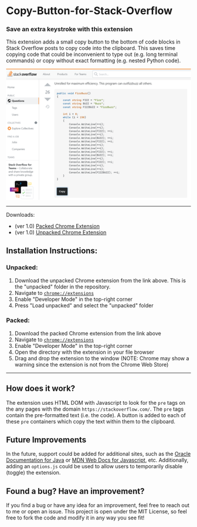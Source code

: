 # Copy-Button-for-Stack-Overflow
### Save an extra keystroke with this extension
This extension adds a small copy button to the bottom of code blocks in Stack Overflow posts to copy code into the clipboard. This saves time copying code that could be inconvenient to type out (e.g. long terminal commands) or copy without exact formatting (e.g. nested Python code).

![](https://github.com/RaveeshM/Copy-Button-for-Stack-Overflow/blob/main/example-use.png)

 ---
 Downloads:
 * (ver 1.0) [Packed Chrome Extension](https://github.com/RaveeshM/Copy-Button-for-Stack-Overflow/blob/main/CopyButtonforSO.crx)
 * (ver 1.0) [Unpacked Chrome Extension](https://github.com/RaveeshM/Copy-Button-for-Stack-Overflow/tree/main/unpacked)

## Installation Instructions:
### Unpacked:
1. Download the unpacked Chrome extension from the link above. This is the "unpacked" folder in the repository.
2. Navigate to [`chrome://extensions`](chrome://extensions)
3. Enable "Developer Mode" in the top-right corner
4. Press "Load unpacked" and select the "unpacked" folder

### Packed:
1. Download the packed Chrome extension from the link above
2. Navigate to [`chrome://extensions`](chrome://extensions)
3. Enable "Developer Mode" in the top-right corner
4. Open the directory with the extension in your file browser
5. Drag and drop the extension to the window (NOTE: Chrome may show a warning since the extension is not from the Chrome Web Store)
---
## How does it work?
The extension uses HTML DOM with Javascript to look for the `pre` tags on the any pages with the domain `https://stackoverflow.com/`. The `pre` tags contain the pre-formatted text (i.e. the code). A button is added to each of these `pre` containers which copy the text within them to the clipboard.

## Future Improvements
In the future, support could be added for additional sites, such as the [Oracle Documentation for Java](https://docs.oracle.com/en/java/) or [MDN Web Docs for Javascript](https://developer.mozilla.org/en-US/docs/Web/JavaScript), etc. Additionally, adding an `options.js` could be used to allow users to temporarily disable (toggle) the extension.

## Found a bug? Have an improvement?
If you find a bug or have any idea for an improvement, feel free to reach out to me or open an issue. This project is open under the MIT License, so feel free to fork the code and modify it in any way you see fit!
